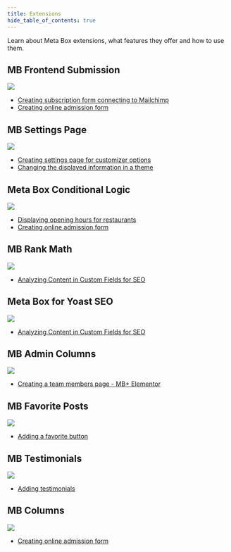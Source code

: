 ```yaml
---
title: Extensions
hide_table_of_contents: true
---
```


Learn about Meta Box extensions, what features they offer and how to use them.

<div className="category_wrap">
	<div className="tutorials_category">
		<div className="items">
			<h2 className="items_heading">MB Frontend Submission</h2>
			<img src="/tutorials/extensions-1.png"/>
			<ul>
				<li><a href="">Creating subscription form connecting to Mailchimp</a></li>
				<li><a href="">Creating online admission form</a></li>
			</ul>
		</div>
		<div className="items">
			<h2 className="items_heading">MB Settings Page</h2>
			<img src="/tutorials/extensions-2.png"/>
			<ul>
				<li><a href="">Creating settings page for customizer options</a></li>
				<li><a href="">Changing the displayed information in a theme</a></li>
			</ul>
		</div>
		<div className="items">
			<h2 className="items_heading">Meta Box Conditional Logic</h2>
			<img src="/tutorials/extensions-3.png"/>
			<ul>
				<li><a href="">Displaying opening hours for restaurants</a></li>
				<li><a href="">Creating online admission form</a></li>
			</ul>
		</div>
		 <div className="items">
			<h2 className="items_heading">MB Rank Math</h2>
			<img src="/tutorials/extensions-4.png"/>
			<ul>
				<li><a href="">Analyzing Content in Custom Fields for SEO</a></li>
			</ul>
		</div>
		<div className="items">
			<h2 className="items_heading">Meta Box for Yoast SEO</h2>
			<img src="/tutorials/extensions-5.png"/>
			<ul>
				<li><a href="">Analyzing Content in Custom Fields for SEO</a></li>
			</ul>
		</div>
		<div className="items">
			<h2 className="items_heading">MB Admin Columns</h2>
			<img src="/tutorials/extensions-6.png"/>
			<ul>
				<li><a href="">Creating a team members page - MB+ Elementor </a></li>
			</ul>
		</div>
		<div className="items">
			<h2 className="items_heading">MB Favorite Posts</h2>
			<img src="/tutorials/extensions-7.png"/>
			<ul>
				<li><a href=""> Adding a favorite button</a></li>
			</ul>
		</div>
		<div className="items">
			<h2 className="items_heading">MB Testimonials</h2>
			<img src="/tutorials/extensions-8.png"/>
			<ul>
				<li><a href="">Adding testimonials</a></li>
			</ul>
		</div>
		<div className="items">
			<h2 className="items_heading">MB Columns</h2>
			<img src="/tutorials/extensions-9.png"/>
			<ul>
				<li><a href="">Creating online admission form</a></li>
			</ul>
		</div>
	</div>
</div>
